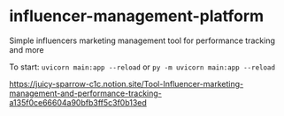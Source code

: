 # influencer-management-platform
Simple influencers marketing management tool for performance tracking and more

To start: `uvicorn main:app --reload` or `py -m uvicorn main:app --reload`

https://juicy-sparrow-c1c.notion.site/Tool-Influencer-marketing-management-and-performance-tracking-a135f0ce66604a90bfb3ff5c3f0b13ed
